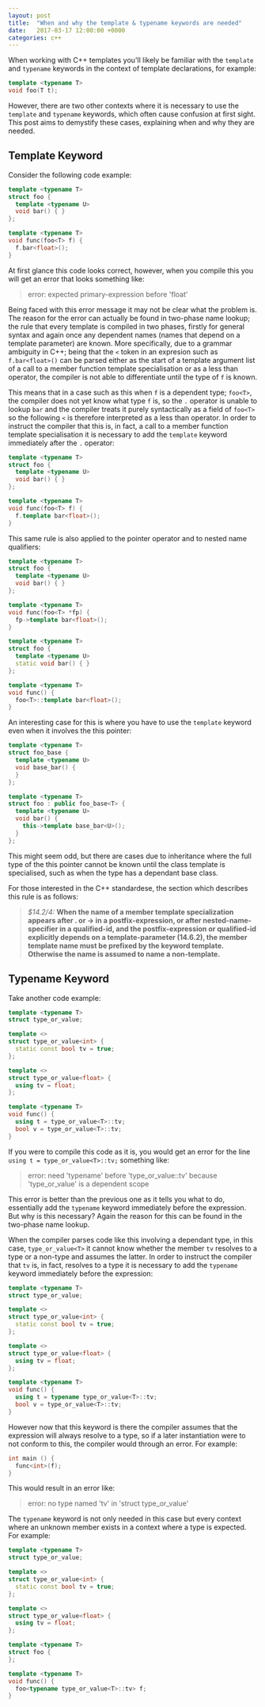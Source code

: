 ```yaml
---
layout: post
title:  "When and why the template & typename keywords are needed"
date:   2017-03-17 12:00:00 +0000
categories: c++
---
```


When working with C\+\+ templates you'll likely be familiar with the `template` and `typename` keywords in the context of template declarations, for example:

```cpp
template <typename T>
void foo(T t);
```

However, there are two other contexts where it is necessary to use the `template` and `typename` keywords, which often cause confusion at first sight. This post aims to demystify these cases, explaining when and why they are needed.

## Template Keyword
Consider the following code example:

```cpp
template <typename T>
struct foo {
  template <typename U>
  void bar() { }
};

template <typename T>
void func(foo<T> f) {
  f.bar<float>();
}
```

At first glance this code looks correct, however, when you compile this you will get an error that looks something like:

> error: expected primary-expression before 'float'

Being faced with this error message it may not be clear what the problem is. The reason for the error can actually be found in two-phase name lookup; the rule that every template is compiled in two phases, firstly for general syntax and again once any dependent names (names that depend on a template parameter) are known. More specifically, due to a grammar ambiguity in C\+\+; being that the `<` token in an expresion such as `f.bar<float>()` can be parsed either as the start of a template argument list of a call to a member function template specialisation or as a less than operator, the compiler is not able to differentiate until the type of `f` is known.

This means that in a case such as this when `f` is a dependent type; `foo<T>`, the compiler does not yet know what type `f` is, so the `.` operator is unable to lookup `bar` and the compiler treats it purely syntactically as a field of `foo<T>` so the following `<` is therefore interpreted as a less than operator. In order to instruct the compiler that this is, in fact, a call to a member function template specialisation it is necessary to add the `template` keyword immediately after the `.` operator:

```cpp
template <typename T>
struct foo {
  template <typename U>
  void bar() { }
};

template <typename T>
void func(foo<T> f) {
  f.template bar<float>();
}
```

This same rule is also applied to the pointer operator and to nested name qualifiers:

```cpp
template <typename T>
struct foo {
  template <typename U>
  void bar() { }
};

template <typename T>
void func(foo<T> *fp) {
  fp->template bar<float>();
}
```

```cpp
template <typename T>
struct foo {
  template <typename U>
  static void bar() { }
};

template <typename T>
void func() {
  foo<T>::template bar<float>();
}
```

An interesting case for this is where you have to use the `template` keyword even when it involves the this pointer:

```cpp
template <typename T>
struct foo_base {
  template <typename U>
  void base_bar() {
  }
};

template <typename T>
struct foo : public foo_base<T> {
  template <typename U>
  void bar() {
    this->template base_bar<U>();
  }
};
```

This might seem odd, but there are cases due to inheritance where the full type of the this pointer cannot be known until the class template is specialised, such as when the type has a dependant base class.

For those interested in the C\+\+ standardese, the section which describes this rule is as follows:

> *$14.2/4:*
**When the name of a member template specialization appears after . or -> in a postfix-expression, or after nested-name-specifier in a qualified-id, and the postfix-expression or qualified-id explicitly depends on a template-parameter (14.6.2), the member template name must be prefixed by the keyword template. Otherwise the name is assumed to name a non-template.**

## Typename Keyword

Take another code example:

```cpp
template <typename T>
struct type_or_value;

template <>
struct type_or_value<int> {
  static const bool tv = true;
};

template <>
struct type_or_value<float> {
  using tv = float;
};

template <typename T>
void func() {
  using t = type_or_value<T>::tv;
  bool v = type_or_value<T>::tv;
}
```

If you were to compile this code as it is, you would get an error for the line `using t = type_or_value<T>::tv;` something like:

> error: need 'typename' before 'type_or_value<T>::tv' because 'type_or_value<T>' is a dependent scope

This error is better than the previous one as it tells you what to do, essentially add the `typename` keyword immediately before the expression. But why is this necessary? Again the reason for this can be found in the two-phase name lookup.

When the compiler parses code like this involving a dependant type, in this case, `type_or_value<T>` it cannot know whether the member `tv` resolves to a type or a non-type and assumes the latter. In order to instruct the compiler that `tv` is, in fact, resolves to a type it is necessary to add the `typename` keyword immediately before the expression:

```cpp
template <typename T>
struct type_or_value;

template <>
struct type_or_value<int> {
  static const bool tv = true;
};

template <>
struct type_or_value<float> {
  using tv = float;
};

template <typename T>
void func() {
  using t = typename type_or_value<T>::tv;
  bool v = type_or_value<T>::tv;
}
```

However now that this keyword is there the compiler assumes that the expression will always resolve to a type, so if a later instantiation were to not conform to this, the compiler would through an error. For example:

```cpp
int main () {
  func<int>(f);
}
```

This would result in an error like:

> error: no type named 'tv' in 'struct type_or_value<int>'

The `typename` keyword is not only needed in this case but every context where an unknown member exists in a context where a type is expected. For example:

```cpp
template <typename T>
struct type_or_value;

template <>
struct type_or_value<int> {
  static const bool tv = true;
};

template <>
struct type_or_value<float> {
  using tv = float;
};

template <typename T>
struct foo {
};

template <typename T>
void func() {
  foo<typename type_or_value<T>::tv> f;
}
```